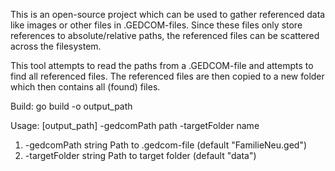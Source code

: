 This is an open-source project which can be used to gather referenced data like
images or other files in .GEDCOM-files. Since these files only store references to 
absolute/relative paths, the referenced files can be scattered across the filesystem.

This tool attempts to read the paths from a .GEDCOM-file and attempts to find all referenced files.
The referenced files are then copied to a new folder which then contains all (found) files.

Build: go build -o output_path

Usage: [output_path] -gedcomPath path -targetFolder name

1. -gedcomPath string
        Path to .gedcom-file (default "FamilieNeu.ged")
1. -targetFolder string
        Path to target folder (default "data")